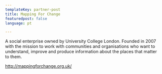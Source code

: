 ```yaml
---
templateKey: partner-post
title: Mapping For Change
featuredpost: false
language: pt

---
```

A social enterprise owned by University College London. Founded in 2007 with the mission to work with communities and organisations who want to understand, improve and produce information about the places that matter to them.

<!-- end -->

http://mappingforchange.org.uk/



